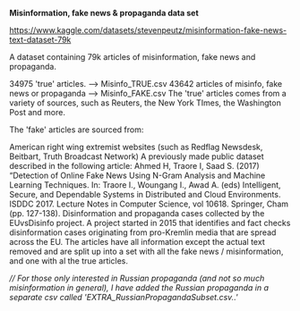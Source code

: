 **Misinformation, fake news & propaganda data set**

https://www.kaggle.com/datasets/stevenpeutz/misinformation-fake-news-text-dataset-79k

A dataset containing 79k articles of misinformation, fake news and propaganda.

34975 'true' articles. --> Misinfo_TRUE.csv
43642 articles of misinfo, fake news or propaganda --> Misinfo_FAKE.csv
The 'true' articles comes from a variety of sources, such as Reuters, the New York TImes, the Washington Post and more.

The 'fake' articles are sourced from:

American right wing extremist websites (such as Redflag Newsdesk, Beitbart, Truth Broadcast Network)
A previously made public dataset described in the following article:
Ahmed H, Traore I, Saad S. (2017) “Detection of Online Fake News Using N-Gram Analysis and Machine Learning Techniques. In: Traore I., Woungang I., Awad A. (eds) Intelligent, Secure, and Dependable Systems in Distributed and Cloud Environments. ISDDC 2017. Lecture Notes in Computer Science, vol 10618. Springer, Cham (pp. 127-138).
Disinformation and propaganda cases collected by the EUvsDisinfo project. A project started in 2015 that identifies and fact checks disinformation cases originating from pro-Kremlin media that are spread across the EU.
The articles have all information except the actual text removed and are split up into a set with all the fake news / misinformation, and one with al the true articles.

_// For those only interested in Russian propaganda (and not so much misinformation in general), I have added the Russian propaganda in a separate csv called 'EXTRA_RussianPropagandaSubset.csv..'_

